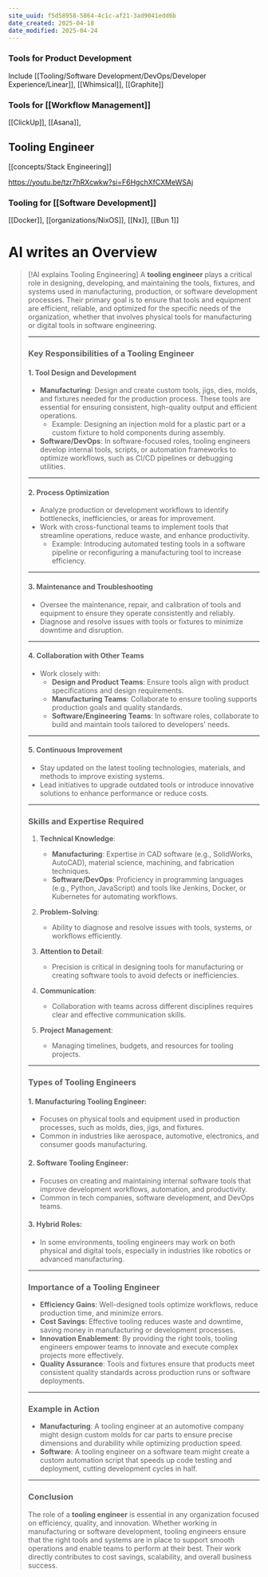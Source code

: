 ```yaml
---
site_uuid: f5d58958-5864-4c1c-af21-3ad9041edd6b
date_created: 2025-04-18
date_modified: 2025-04-24
---
```



### Tools for Product Development
Include [[Tooling/Software Development/DevOps/Developer Experience/Linear]], [[Whimsical]], [[Graphite]]

### Tools for [[Workflow Management]]
[[ClickUp]], [[Asana]], 
## Tooling Engineer
[[concepts/Stack Engineering]]

https://youtu.be/tzr7hRXcwkw?si=F6HgchXfCXMeWSAj
### Tooling for [[Software Development]]
[[Docker]], [[organizations/NixOS]], [[Nx]], [[Bun 1]]
# AI writes an Overview
> [!AI explains Tooling Engineering]
> A **tooling engineer** plays a critical role in designing, developing, and maintaining the tools, fixtures, and systems used in manufacturing, production, or software development processes. Their primary goal is to ensure that tools and equipment are efficient, reliable, and optimized for the specific needs of the organization, whether that involves physical tools for manufacturing or digital tools in software engineering.
> 
> ---
> 
> ### **Key Responsibilities of a Tooling Engineer**
> 
> #### **1. Tool Design and Development**
> 
> - **Manufacturing**: Design and create custom tools, jigs, dies, molds, and fixtures needed for the production process. These tools are essential for ensuring consistent, high-quality output and efficient operations.
>     - Example: Designing an injection mold for a plastic part or a custom fixture to hold components during assembly.
> - **Software/DevOps**: In software-focused roles, tooling engineers develop internal tools, scripts, or automation frameworks to optimize workflows, such as CI/CD pipelines or debugging utilities.
> 
> ---
> 
> #### **2. Process Optimization**
> 
> - Analyze production or development workflows to identify bottlenecks, inefficiencies, or areas for improvement.
> - Work with cross-functional teams to implement tools that streamline operations, reduce waste, and enhance productivity.
>     - Example: Introducing automated testing tools in a software pipeline or reconfiguring a manufacturing tool to increase efficiency.
> 
> ---
> 
> #### **3. Maintenance and Troubleshooting**
> 
> - Oversee the maintenance, repair, and calibration of tools and equipment to ensure they operate consistently and reliably.
> - Diagnose and resolve issues with tools or fixtures to minimize downtime and disruption.
> 
> ---
> 
> #### **4. Collaboration with Other Teams**
> 
> - Work closely with:
>     - **Design and Product Teams**: Ensure tools align with product specifications and design requirements.
>     - **Manufacturing Teams**: Collaborate to ensure tooling supports production goals and quality standards.
>     - **Software/Engineering Teams**: In software roles, collaborate to build and maintain tools tailored to developers' needs.
> 
> ---
> 
> #### **5. Continuous Improvement**
> 
> - Stay updated on the latest tooling technologies, materials, and methods to improve existing systems.
> - Lead initiatives to upgrade outdated tools or introduce innovative solutions to enhance performance or reduce costs.
> 
> ---
> 
> ### **Skills and Expertise Required**
> 
> 1. **Technical Knowledge**:
>     
>     - **Manufacturing**: Expertise in CAD software (e.g., SolidWorks, AutoCAD), material science, machining, and fabrication techniques.
>     - **Software/DevOps**: Proficiency in programming languages (e.g., Python, JavaScript) and tools like Jenkins, Docker, or Kubernetes for automating workflows.
> 2. **Problem-Solving**:
>     
>     - Ability to diagnose and resolve issues with tools, systems, or workflows efficiently.
> 3. **Attention to Detail**:
>     
>     - Precision is critical in designing tools for manufacturing or creating software tools to avoid defects or inefficiencies.
> 4. **Communication**:
>     
>     - Collaboration with teams across different disciplines requires clear and effective communication skills.
> 5. **Project Management**:
>     
>     - Managing timelines, budgets, and resources for tooling projects.
> 
> ---
> 
> ### **Types of Tooling Engineers**
> 
> #### **1. Manufacturing Tooling Engineer**:
> 
> - Focuses on physical tools and equipment used in production processes, such as molds, dies, jigs, and fixtures.
> - Common in industries like aerospace, automotive, electronics, and consumer goods manufacturing.
> 
> #### **2. Software Tooling Engineer**:
> 
> - Focuses on creating and maintaining internal software tools that improve development workflows, automation, and productivity.
> - Common in tech companies, software development, and DevOps teams.
> 
> #### **3. Hybrid Roles**:
> 
> - In some environments, tooling engineers may work on both physical and digital tools, especially in industries like robotics or advanced manufacturing.
> 
> ---
> 
> ### **Importance of a Tooling Engineer**
> 
> - **Efficiency Gains**: Well-designed tools optimize workflows, reduce production time, and minimize errors.
> - **Cost Savings**: Effective tooling reduces waste and downtime, saving money in manufacturing or development processes.
> - **Innovation Enablement**: By providing the right tools, tooling engineers empower teams to innovate and execute complex projects more effectively.
> - **Quality Assurance**: Tools and fixtures ensure that products meet consistent quality standards across production runs or software deployments.
> 
> ---
> 
> ### **Example in Action**
> 
> - **Manufacturing**: A tooling engineer at an automotive company might design custom molds for car parts to ensure precise dimensions and durability while optimizing production speed.
> - **Software**: A tooling engineer on a software team might create a custom automation script that speeds up code testing and deployment, cutting development cycles in half.
> 
> ---
> 
> ### **Conclusion**
> 
> The role of a **tooling engineer** is essential in any organization focused on efficiency, quality, and innovation. Whether working in manufacturing or software development, tooling engineers ensure that the right tools and systems are in place to support smooth operations and enable teams to perform at their best. Their work directly contributes to cost savings, scalability, and overall business success.